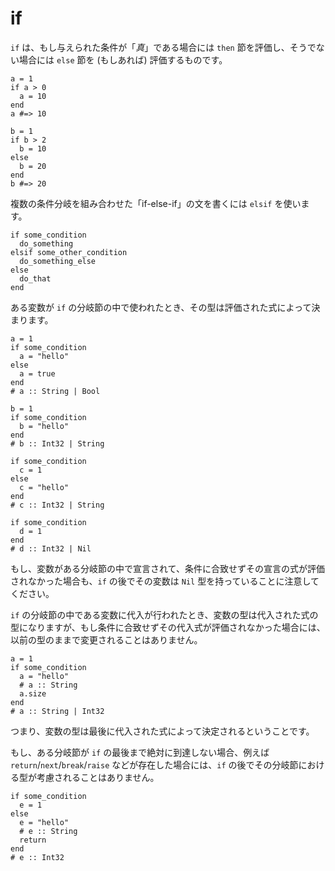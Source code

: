 # if

`if` は、もし与えられた条件が「*真*」である場合には `then` 節を評価し、そうでない場合には `else` 節を (もしあれば) 評価するものです。

```crystal
a = 1
if a > 0
  a = 10
end
a #=> 10

b = 1
if b > 2
  b = 10
else
  b = 20
end
b #=> 20
```

複数の条件分岐を組み合わせた「if-else-if」の文を書くには `elsif` を使います。

```crystal
if some_condition
  do_something
elsif some_other_condition
  do_something_else
else
  do_that
end
```

ある変数が `if` の分岐節の中で使われたとき、その型は評価された式によって決まります。

```crystal
a = 1
if some_condition
  a = "hello"
else
  a = true
end
# a :: String | Bool

b = 1
if some_condition
  b = "hello"
end
# b :: Int32 | String

if some_condition
  c = 1
else
  c = "hello"
end
# c :: Int32 | String

if some_condition
  d = 1
end
# d :: Int32 | Nil
```

もし、変数がある分岐節の中で宣言されて、条件に合致せずその宣言の式が評価されなかった場合も、`if` の後でその変数は `Nil` 型を持っていることに注意してください。

`if` の分岐節の中である変数に代入が行われたとき、変数の型は代入された式の型になりますが、もし条件に合致せずその代入式が評価されなかった場合には、以前の型のままで変更されることはありません。

```crystal
a = 1
if some_condition
  a = "hello"
  # a :: String
  a.size
end
# a :: String | Int32
```

つまり、変数の型は最後に代入された式によって決定されるということです。

もし、ある分岐節が `if` の最後まで絶対に到達しない場合、例えば `return`/`next`/`break`/`raise` などが存在した場合には、`if` の後でその分岐節における型が考慮されることはありません。

```crystal
if some_condition
  e = 1
else
  e = "hello"
  # e :: String
  return
end
# e :: Int32
```
